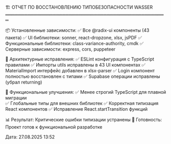 🏗️ ОТЧЕТ ПО ВОССТАНОВЛЕНИЮ ТИПОБЕЗОПАСНОСТИ WASSER
═══════════════════════════════════════════════════

📦 Установленные зависимости:
✅ Все @radix-ui компоненты (43 пакета)
✅ UI библиотеки: sonner, react-dropzone, xlsx, jsPDF
✅ Функциональные библиотеки: class-variance-authority, cmdk
✅ Серверные зависимости: express, cors, puppeteer

🔧 Архитектурные исправления:
✅ ESLint конфигурация с TypeScript правилами
✅ Импорты utils исправлены в 43 UI компонентах
✅ MaterialImport интерфейс добавлен в xlsx-parser
✅ Login компонент полностью восстановлен с типами
✅ Supabase операции исправлены (убрал returning)

🎯 Функциональные улучшения:
✅ Менее строгий TypeScript для плавной миграции  
✅ Глобальные типы для внешних библиотек
✅ Корректная типизация React компонентов
✅ Исправление React.startTransition функций

📊 Результат: Критические ошибки типизации устранены
🚀 Готовность: Проект готов к функциональной разработке

Дата: 27.08.2025 13:52
